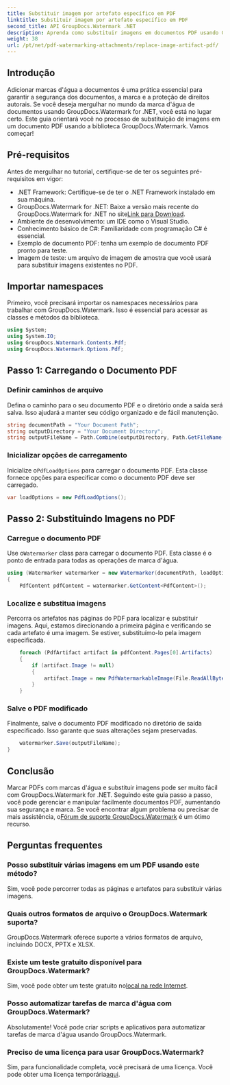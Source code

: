 ```yaml
---
title: Substituir imagem por artefato específico em PDF
linktitle: Substituir imagem por artefato específico em PDF
second_title: API GroupDocs.Watermark .NET
description: Aprenda como substituir imagens em documentos PDF usando GroupDocs.Watermark for .NET com este tutorial passo a passo abrangente.
weight: 38
url: /pt/net/pdf-watermarking-attachments/replace-image-artifact-pdf/
---
```

## Introdução
Adicionar marcas d'água a documentos é uma prática essencial para garantir a segurança dos documentos, a marca e a proteção de direitos autorais. Se você deseja mergulhar no mundo da marca d'água de documentos usando GroupDocs.Watermark for .NET, você está no lugar certo. Este guia orientará você no processo de substituição de imagens em um documento PDF usando a biblioteca GroupDocs.Watermark. Vamos começar!
## Pré-requisitos
Antes de mergulhar no tutorial, certifique-se de ter os seguintes pré-requisitos em vigor:
- .NET Framework: Certifique-se de ter o .NET Framework instalado em sua máquina.
-  GroupDocs.Watermark for .NET: Baixe a versão mais recente do GroupDocs.Watermark for .NET no site[Link para Download](https://releases.groupdocs.com/Watermark/net/).
- Ambiente de desenvolvimento: um IDE como o Visual Studio.
- Conhecimento básico de C#: Familiaridade com programação C# é essencial.
- Exemplo de documento PDF: tenha um exemplo de documento PDF pronto para teste.
- Imagem de teste: um arquivo de imagem de amostra que você usará para substituir imagens existentes no PDF.
## Importar namespaces
Primeiro, você precisará importar os namespaces necessários para trabalhar com GroupDocs.Watermark. Isso é essencial para acessar as classes e métodos da biblioteca.
```csharp
using System;
using System.IO;
using GroupDocs.Watermark.Contents.Pdf;
using GroupDocs.Watermark.Options.Pdf;
```

## Passo 1: Carregando o Documento PDF
### Definir caminhos de arquivo
Defina o caminho para o seu documento PDF e o diretório onde a saída será salva. Isso ajudará a manter seu código organizado e de fácil manutenção.
```csharp
string documentPath = "Your Document Path";
string outputDirectory = "Your Document Directory";
string outputFileName = Path.Combine(outputDirectory, Path.GetFileName(documentPath));
```
### Inicializar opções de carregamento
 Inicialize o`PdfLoadOptions` para carregar o documento PDF. Esta classe fornece opções para especificar como o documento PDF deve ser carregado.
```csharp
var loadOptions = new PdfLoadOptions();
```
## Passo 2: Substituindo Imagens no PDF
### Carregue o documento PDF
 Use o`Watermarker` class para carregar o documento PDF. Esta classe é o ponto de entrada para todas as operações de marca d'água.
```csharp
using (Watermarker watermarker = new Watermarker(documentPath, loadOptions))
{
    PdfContent pdfContent = watermarker.GetContent<PdfContent>();
```
### Localize e substitua imagens
Percorra os artefatos nas páginas do PDF para localizar e substituir imagens. Aqui, estamos direcionando a primeira página e verificando se cada artefato é uma imagem. Se estiver, substituímo-lo pela imagem especificada.
```csharp
    foreach (PdfArtifact artifact in pdfContent.Pages[0].Artifacts)
    {
        if (artifact.Image != null)
        {
            artifact.Image = new PdfWatermarkableImage(File.ReadAllBytes("Your Image Path"));
        }
    }
```
### Salve o PDF modificado
Finalmente, salve o documento PDF modificado no diretório de saída especificado. Isso garante que suas alterações sejam preservadas.
```csharp
    watermarker.Save(outputFileName);
}
```

## Conclusão
 Marcar PDFs com marcas d'água e substituir imagens pode ser muito fácil com GroupDocs.Watermark for .NET. Seguindo este guia passo a passo, você pode gerenciar e manipular facilmente documentos PDF, aumentando sua segurança e marca. Se você encontrar algum problema ou precisar de mais assistência, o[Fórum de suporte GroupDocs.Watermark](https://forum.groupdocs.com/c/watermark/19) é um ótimo recurso.
## Perguntas frequentes
### Posso substituir várias imagens em um PDF usando este método?
Sim, você pode percorrer todas as páginas e artefatos para substituir várias imagens.
### Quais outros formatos de arquivo o GroupDocs.Watermark suporta?
GroupDocs.Watermark oferece suporte a vários formatos de arquivo, incluindo DOCX, PPTX e XLSX.
### Existe um teste gratuito disponível para GroupDocs.Watermark?
 Sim, você pode obter um teste gratuito no[local na rede Internet](https://releases.groupdocs.com/).
### Posso automatizar tarefas de marca d'água com GroupDocs.Watermark?
Absolutamente! Você pode criar scripts e aplicativos para automatizar tarefas de marca d'água usando GroupDocs.Watermark.
### Preciso de uma licença para usar GroupDocs.Watermark?
 Sim, para funcionalidade completa, você precisará de uma licença. Você pode obter uma licença temporária[aqui](https://purchase.groupdocs.com/temporary-license/).